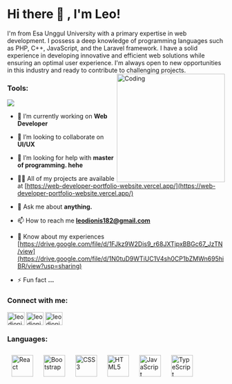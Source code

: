 # Hi there 👋 , I'm Leo!
I'm from Esa Unggul University with a primary expertise in web development. I possess a deep knowledge of programming languages such as PHP, C++, JavaScript, and the Laravel framework. I have a solid experience in developing innovative and efficient web solutions while ensuring an optimal user experience. I'm always open to new opportunities in this industry and ready to contribute to challenging projects.
<img align="right" alt="Coding" width="250" src="https://pa1.narvii.com/6580/8098c6e9207376889eeb0532d9f5a0723c4d73f5_hq.gif">

### Tools:
<p>
    <img src="https://img.shields.io/badge/Text%20Editor-Visual%20Studio%20Code-blue?&logo=visual%20studio%20code&logoColor=blue" />

- 🔭 I’m currently working on **Web Developer**

- 👯 I’m looking to collaborate on **UI/UX**

- 🤝 I’m looking for help with **master of programming. hehe**

- 👨‍💻 All of my projects are available at [https://web-developer-portfolio-website.vercel.app/](https://web-developer-portfolio-website.vercel.app/)

- 💬 Ask me about **anything.**

- 📫 How to reach me **leodionis182@gmail.com**

- 📄 Know about my experiences [https://drive.google.com/file/d/1FJkz9W2Dis9_r68JXTjpxBBGc67_JzTN/view](https://drive.google.com/file/d/1N0tuD9WTiUC1V4sh0CP1bZMWn695hiBR/view?usp=sharing)

- ⚡ Fun fact **...**

<h3 align="left">Connect with me:</h3>
<p align="left">
<a href="https://linkedin.com/in/leodionis" target="blank"><img align="center" src="https://raw.githubusercontent.com/rahuldkjain/github-profile-readme-generator/master/src/images/icons/Social/linked-in-alt.svg" alt="leodionis" height="30" width="40" /></a>
<a href="https://instagram.com/leodioniss" target="blank"><img align="center" src="https://raw.githubusercontent.com/rahuldkjain/github-profile-readme-generator/master/src/images/icons/Social/instagram.svg" alt="leodioniss" height="30" width="40" /></a>
<a href="https://www.youtube.com/c/leodionis" target="blank"><img align="center" src="https://raw.githubusercontent.com/rahuldkjain/github-profile-readme-generator/master/src/images/icons/Social/youtube.svg" alt="leodionis" height="30" width="40" /></a>
</p>

<h3 align="left">Languages:</h3>
<a href="https://reactjs.org/" target="_blank"><img style="margin: 10px" src="https://profilinator.rishav.dev/skills-assets/react-original-wordmark.svg" alt="React" height="50" /></a>  
<a href="https://getbootstrap.com/docs/3.4/javascript/" target="_blank"><img style="margin: 10px" src="https://profilinator.rishav.dev/skills-assets/bootstrap-plain.svg" alt="Bootstrap" height="50" /></a>  
<a href="https://www.w3schools.com/css/" target="_blank"><img style="margin: 10px" src="https://profilinator.rishav.dev/skills-assets/css3-original-wordmark.svg" alt="CSS3" height="50" /></a>  
<a href="https://en.wikipedia.org/wiki/HTML5" target="_blank"><img style="margin: 10px" src="https://profilinator.rishav.dev/skills-assets/html5-original-wordmark.svg" alt="HTML5" height="50" /></a>  
<a href="https://www.javascript.com/" target="_blank"><img style="margin: 10px" src="https://profilinator.rishav.dev/skills-assets/javascript-original.svg" alt="JavaScript" height="50" /></a>  
<a href="https://www.typescriptlang.org/" target="_blank"><img style="margin: 10px" src="https://profilinator.rishav.dev/skills-assets/typescript-original.svg" alt="TypeScript" height="50" /></a>  
</div>
